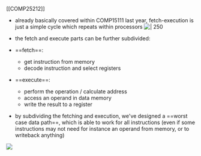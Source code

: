 [[COMP25212]]

- already basically covered within COMP15111 last year, fetch-execution is just a simple cycle which repeats within processors
![ | 250](https://i.imgur.com/MYjp7LV.png)
- the fetch and execute parts can be further subdivided:
- ==fetch==:
	- get instruction from memory
	- decode instruction and select registers
- ==execute==:
	- perform the operation / calculate address
	- access an operand in data memory
	- write the result to a register

- by subdividing the fetching and execution, we've designed a ==worst case data path==, which is able to work for all instructions (even if some instructions may not need for instance an operand from memory, or to writeback anything)

![](https://i.imgur.com/68o6fY5.png)
